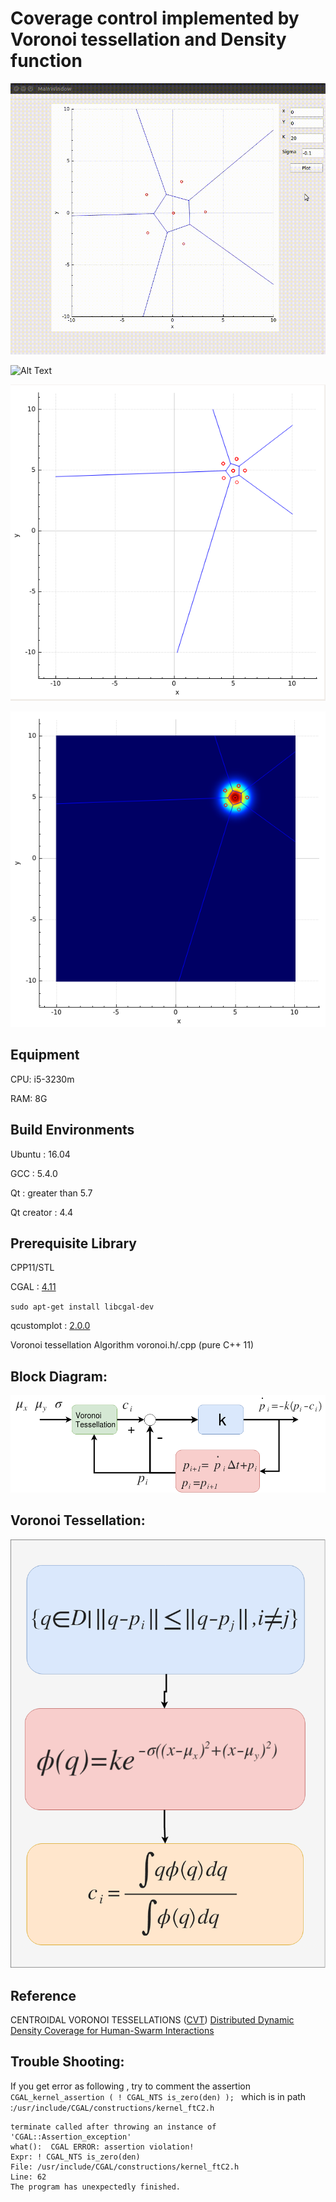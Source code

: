 # Coverage control implemented by Voronoi tessellation and Density function

![Alt Text](Diagram/record.gif)

![Alt Text](Diagram/demo.gif)

![Alt Text](Diagram/demo.png)

![Alt Text](Diagram/colormap.png)
## Equipment

CPU: i5-3230m

RAM: 8G

## Build Environments

Ubuntu : 16.04

GCC : 5.4.0

Qt  : greater than 5.7

Qt creator : 4.4

## Prerequisite Library

CPP11/STL

CGAL : [4.11](https://www.cgal.org/)

`sudo apt-get install libcgal-dev`

qcustomplot : [2.0.0](http://www.qcustomplot.com/index.php/download)

Voronoi tessellation Algorithm  voronoi.h/.cpp (pure C++ 11)

## Block Diagram:
![alt text](Diagram/Block_Diagram.png?raw=true "Block_diagram")

## Voronoi Tessellation:
![alt text](Diagram/Voronoi_Tessellation.png?raw=true "voronoi_tessellation")

## Reference
CENTROIDAL VORONOI TESSELLATIONS ([CVT](https://www.whitman.edu/Documents/Academics/Mathematics/burns.pdf))
[Distributed  Dynamic  Density  Coverage  for  Human-Swarm Interactions](https://magnus.ece.gatech.edu/Papers/denseACC15.pdf)


## Trouble Shooting:

If you get error as following , try to comment the assertion `CGAL_kernel_assertion ( ! CGAL_NTS is_zero(den) );
` which is in path :`/usr/include/CGAL/constructions/kernel_ftC2.h`

```
terminate called after throwing an instance of 'CGAL::Assertion_exception'
what():  CGAL ERROR: assertion violation!
Expr: ! CGAL_NTS is_zero(den)
File: /usr/include/CGAL/constructions/kernel_ftC2.h
Line: 62
The program has unexpectedly finished.
```

